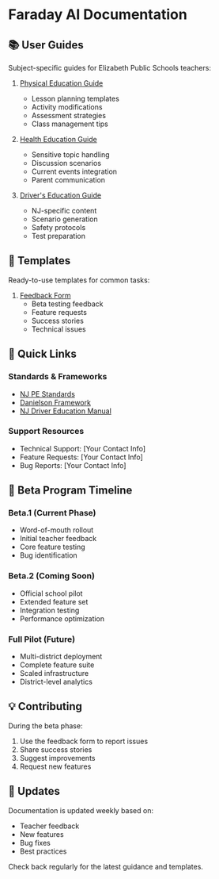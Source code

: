 # Faraday AI Documentation

## 📚 User Guides
Subject-specific guides for Elizabeth Public Schools teachers:

1. [Physical Education Guide](user_guides/PE_GUIDE.md)
   - Lesson planning templates
   - Activity modifications
   - Assessment strategies
   - Class management tips

2. [Health Education Guide](user_guides/HEALTH_GUIDE.md)
   - Sensitive topic handling
   - Discussion scenarios
   - Current events integration
   - Parent communication

3. [Driver's Education Guide](user_guides/DRIVERS_ED_GUIDE.md)
   - NJ-specific content
   - Scenario generation
   - Safety protocols
   - Test preparation

## 📝 Templates
Ready-to-use templates for common tasks:

1. [Feedback Form](templates/FEEDBACK_FORM.md)
   - Beta testing feedback
   - Feature requests
   - Success stories
   - Technical issues

## 🎯 Quick Links

### Standards & Frameworks
- [NJ PE Standards](https://www.state.nj.us/education/cccs/2020/2020%20NJSLS-CHPE.pdf)
- [Danielson Framework](https://danielsongroup.org/framework)
- [NJ Driver Education Manual](https://www.state.nj.us/mvc/pdf/license/drivermanual.pdf)

### Support Resources
- Technical Support: [Your Contact Info]
- Feature Requests: [Your Contact Info]
- Bug Reports: [Your Contact Info]

## 🔄 Beta Program Timeline

### Beta.1 (Current Phase)
- Word-of-mouth rollout
- Initial teacher feedback
- Core feature testing
- Bug identification

### Beta.2 (Coming Soon)
- Official school pilot
- Extended feature set
- Integration testing
- Performance optimization

### Full Pilot (Future)
- Multi-district deployment
- Complete feature suite
- Scaled infrastructure
- District-level analytics

## 💡 Contributing
During the beta phase:
1. Use the feedback form to report issues
2. Share success stories
3. Suggest improvements
4. Request new features

## 📅 Updates
Documentation is updated weekly based on:
- Teacher feedback
- New features
- Bug fixes
- Best practices

Check back regularly for the latest guidance and templates. 
